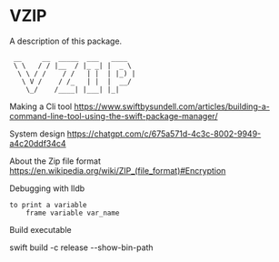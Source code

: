 # VZIP

A description of this package.
```
 __     __  _____  ___   ____  
 \ \   / / |__  / |_ _| |  _ \ 
  \ \ / /    / /   | |  | |_) |
   \ V /    / /_   | |  |  __/ 
    \_/    /____| |___| |_|                                 
```
Making a Cli tool 
https://www.swiftbysundell.com/articles/building-a-command-line-tool-using-the-swift-package-manager/

System design 
https://chatgpt.com/c/675a571d-4c3c-8002-9949-a4c20ddf34c4

About the Zip file format
https://en.wikipedia.org/wiki/ZIP_(file_format)#Encryption

Debugging with lldb

```
to print a variable 
    frame variable var_name
```

Build executable

swift build -c release --show-bin-path
